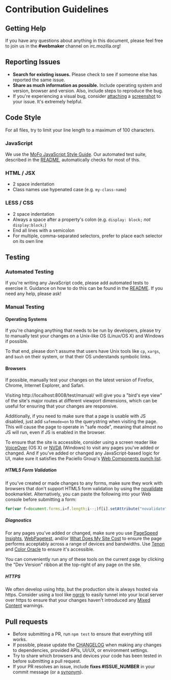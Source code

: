 # Contribution Guidelines

## Getting Help

If you have any questions about anything in this document, please
feel free to join us in the **#webmaker** channel on irc.mozilla.org!

## Reporting Issues

- **Search for existing issues.** Please check to see if someone else
  has reported the same issue.
- **Share as much information as possible.** Include operating system
  and version, browser and version. Also, include steps to reproduce
  the bug.
- If you're experiencing a visual bug, consider [attaching][] a
  [screenshot][] to your issue. It's extremely helpful.

## Code Style

For all files, try to limit your line length to a maximum of 100
characters.

### JavaScript

We use the [MoFo JavaScript Style Guide][js]. Our automated test suite,
described in the [README][], automatically checks for most of this.

### HTML / JSX

- 2 space indentation
- Class names use hypenated case (e.g. `my-class-name`)

### LESS / CSS

- 2 space indentation
- Always a space after a property's colon (e.g. `display: block;`
  *not* `display:block;`)
- End all lines with a semicolon
- For multiple, comma-separated selectors, prefer to place each
  selector on its own line

## Testing

### Automated Testing

If you're writing any JavaScript code, please add automated tests 
to exercise it. Guidance on how to do this can be found in the
[README][]. If you need any help, please ask!

### Manual Testing

#### Operating Systems

If you're changing anything that needs to be run by developers, please
try to manually test your changes on a Unix-like OS (Linux/OS X) and
Windows if possible.

To that end, please don't assume that users have Unix tools like
`cp`, `xargs`, and `bash` on their system, or that their OS
understands symbolic links.

#### Browsers

If possible, manually test your changes on the latest version of
Firefox, Chrome, Internet Explorer, and Safari.

Visiting http://localhost:8008/test/manual/ will give you a
"bird's eye view" of the site's major routes at different viewport
dimensions, which can be useful for ensuring that your changes
are responsive.

Additionally, if you need to make sure that a page is usable with
JS disabled, just add `safemode=on` to the querystring when visiting the
page. This will cause the page to operate in "safe mode", meaning that
almost no JS will run, even if JS is enabled in the browser.

To ensure that the site is accessible, consider using a
screen reader like [VoiceOver][] (OS X) or [NVDA][] (Windows) to
visit any pages you've added or changed. And if you've added
or changed any JavaScript-based logic for UI, make sure it
satisfies the Paciello Group's [Web Components punch list][].

##### HTML5 Form Validation

If you've created or made changes to any forms, make sure they
work with browsers that don't support HTML5 form validation
by using the [novalidate][] bookmarklet. Alternatively, you can
paste the following into your Web console before submitting a form:

```javascript
for(var f=document.forms,i=f.length;i--;)f[i].setAttribute("novalidate",i)
```

##### Diagnostics

For any pages you've added or changed, make sure you
use [PageSpeed Insights][], [WebPagetest][], and/or
[What Does My Site Cost][] to ensure the page performs
acceptably across a range of devices and bandwidths. Use
[Tenon][] and [Color Oracle][] to ensure it's accessible.

You can conveniently run any of these tools on the current page
by clicking the "Dev Version" ribbon at the top-right of any
page on the site.

##### HTTPS

We often develop using http, but the production site is always
hosted via https. Consider using a tool like [ngrok][] to easily
tunnel into your local server over https to ensure that your
changes haven't introduced any [Mixed Content][] warnings.

## Pull requests

- Before submitting a PR, run `npm test` to ensure that everything
  still works.
- If possible, please update the [CHANGELOG][] when making any changes to
  dependencies, provided APIs, UI/UX, or environment settings.
- Try to share which browsers and devices your code has been tested
  in before submitting a pull request.
- If your PR resolves an issue, include **fixes #ISSUE_NUMBER** in your
  commit message (or a [synonym][]).

[attaching]: https://github.com/blog/1347-issue-attachments
[screenshot]: https://www.google.com/search?q=how+to+take+a+screenshot
[README]: https://github.com/mozilla/teach.mozilla.org#readme
[CHANGELOG]: https://github.com/mozilla/teach.mozilla.org/blob/develop/CHANGELOG.md
[js]: https://github.com/MozillaFoundation/javascript-style-guide
[synonym]: https://help.github.com/articles/closing-issues-via-commit-messages
[PageSpeed Insights]: https://developers.google.com/speed/pagespeed/insights/
[WebPagetest]: http://www.webpagetest.org/
[What Does My Site Cost]: http://whatdoesmysitecost.com/
[Tenon]: http://tenon.io/
[Color Oracle]: http://colororacle.org/
[ngrok]: https://ngrok.com/
[Mixed Content]: https://developer.mozilla.org/en-US/docs/Security/MixedContent
[VoiceOver]: http://webaim.org/articles/voiceover/
[NVDA]: https://www.marcozehe.de/articles/how-to-use-nvda-and-firefox-to-test-your-web-pages-for-accessibility/
[Web Components punch list]: http://www.paciellogroup.com/blog/2014/09/web-components-punch-list/
[novalidate]: http://novalidate.com/
